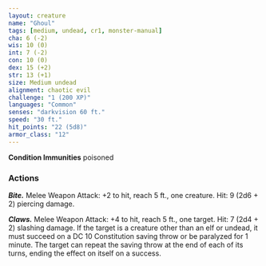 ```yaml
---
layout: creature
name: "Ghoul"
tags: [medium, undead, cr1, monster-manual]
cha: 6 (-2)
wis: 10 (0)
int: 7 (-2)
con: 10 (0)
dex: 15 (+2)
str: 13 (+1)
size: Medium undead
alignment: chaotic evil
challenge: "1 (200 XP)"
languages: "Common"
senses: "darkvision 60 ft."
speed: "30 ft."
hit_points: "22 (5d8)"
armor_class: "12"
---
```


**Condition Immunities** poisoned

### Actions

***Bite.*** Melee Weapon Attack: +2 to hit, reach 5 ft., one creature. Hit: 9 (2d6 + 2) piercing damage.

***Claws.*** Melee Weapon Attack: +4 to hit, reach 5 ft., one target. Hit: 7 (2d4 + 2) slashing damage. If the target is a creature other than an elf or undead, it must succeed on a DC 10 Constitution saving throw or be paralyzed for 1 minute. The target can repeat the saving throw at the end of each of its turns, ending the effect on itself on a success.